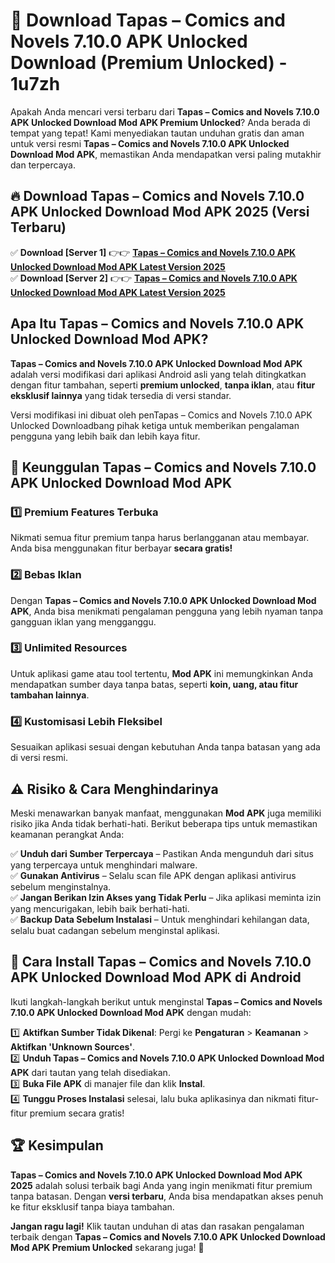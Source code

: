 # 🎯 Download Tapas – Comics and Novels 7.10.0 APK Unlocked Download (Premium Unlocked) -  1u7zh

Apakah Anda mencari versi terbaru dari **Tapas – Comics and Novels 7.10.0 APK Unlocked Download Mod APK Premium Unlocked**? Anda berada di tempat yang tepat! Kami menyediakan tautan unduhan gratis dan aman untuk versi resmi **Tapas – Comics and Novels 7.10.0 APK Unlocked Download Mod APK**, memastikan Anda mendapatkan versi paling mutakhir dan terpercaya.

## 🔥 Download Tapas – Comics and Novels 7.10.0 APK Unlocked Download Mod APK 2025 (Versi Terbaru)

✅ **Download [Server 1]** 👉👉 [**Tapas – Comics and Novels 7.10.0 APK Unlocked Download Mod APK Latest Version 2025**](https://momento.my/?title=Tapas_–_Comics_and_Novels_7.10.0_APK_Unlocked_Download)  
✅ **Download [Server 2]** 👉👉 [**Tapas – Comics and Novels 7.10.0 APK Unlocked Download Mod APK Latest Version 2025**](https://momento.my/?title=Tapas_–_Comics_and_Novels_7.10.0_APK_Unlocked_Download)  

## Apa Itu Tapas – Comics and Novels 7.10.0 APK Unlocked Download Mod APK?

**Tapas – Comics and Novels 7.10.0 APK Unlocked Download Mod APK** adalah versi modifikasi dari aplikasi Android asli yang telah ditingkatkan dengan fitur tambahan, seperti **premium unlocked**, **tanpa iklan**, atau **fitur eksklusif lainnya** yang tidak tersedia di versi standar.

Versi modifikasi ini dibuat oleh penTapas – Comics and Novels 7.10.0 APK Unlocked Downloadbang pihak ketiga untuk memberikan pengalaman pengguna yang lebih baik dan lebih kaya fitur.

## 🎯 Keunggulan Tapas – Comics and Novels 7.10.0 APK Unlocked Download Mod APK

### 1️⃣ Premium Features Terbuka
Nikmati semua fitur premium tanpa harus berlangganan atau membayar. Anda bisa menggunakan fitur berbayar **secara gratis!**

### 2️⃣ Bebas Iklan
Dengan **Tapas – Comics and Novels 7.10.0 APK Unlocked Download Mod APK**, Anda bisa menikmati pengalaman pengguna yang lebih nyaman tanpa gangguan iklan yang mengganggu.

### 3️⃣ Unlimited Resources
Untuk aplikasi game atau tool tertentu, **Mod APK** ini memungkinkan Anda mendapatkan sumber daya tanpa batas, seperti **koin, uang, atau fitur tambahan lainnya**.

### 4️⃣ Kustomisasi Lebih Fleksibel
Sesuaikan aplikasi sesuai dengan kebutuhan Anda tanpa batasan yang ada di versi resmi.

## ⚠️ Risiko & Cara Menghindarinya

Meski menawarkan banyak manfaat, menggunakan **Mod APK** juga memiliki risiko jika Anda tidak berhati-hati. Berikut beberapa tips untuk memastikan keamanan perangkat Anda:

✅ **Unduh dari Sumber Terpercaya** – Pastikan Anda mengunduh dari situs yang terpercaya untuk menghindari malware.  
✅ **Gunakan Antivirus** – Selalu scan file APK dengan aplikasi antivirus sebelum menginstalnya.  
✅ **Jangan Berikan Izin Akses yang Tidak Perlu** – Jika aplikasi meminta izin yang mencurigakan, lebih baik berhati-hati.  
✅ **Backup Data Sebelum Instalasi** – Untuk menghindari kehilangan data, selalu buat cadangan sebelum menginstal aplikasi.

## 📌 Cara Install Tapas – Comics and Novels 7.10.0 APK Unlocked Download Mod APK di Android

Ikuti langkah-langkah berikut untuk menginstal **Tapas – Comics and Novels 7.10.0 APK Unlocked Download Mod APK** dengan mudah:

1️⃣ **Aktifkan Sumber Tidak Dikenal**: Pergi ke **Pengaturan** > **Keamanan** > **Aktifkan 'Unknown Sources'**.  
2️⃣ **Unduh Tapas – Comics and Novels 7.10.0 APK Unlocked Download Mod APK** dari tautan yang telah disediakan.  
3️⃣ **Buka File APK** di manajer file dan klik **Instal**.  
4️⃣ **Tunggu Proses Instalasi** selesai, lalu buka aplikasinya dan nikmati fitur-fitur premium secara gratis!

## 🏆 Kesimpulan

**Tapas – Comics and Novels 7.10.0 APK Unlocked Download Mod APK 2025** adalah solusi terbaik bagi Anda yang ingin menikmati fitur premium tanpa batasan. Dengan **versi terbaru**, Anda bisa mendapatkan akses penuh ke fitur eksklusif tanpa biaya tambahan.

**Jangan ragu lagi!** Klik tautan unduhan di atas dan rasakan pengalaman terbaik dengan **Tapas – Comics and Novels 7.10.0 APK Unlocked Download Mod APK Premium Unlocked** sekarang juga! 🚀

